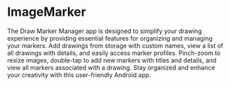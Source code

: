 # ImageMarker
The Draw Marker Manager app is designed to simplify your drawing experience by providing essential features for organizing and managing your markers. Add drawings from storage with custom names, view a list of all drawings with details, and easily access marker profiles. Pinch-zoom to resize images, double-tap to add new markers with titles and details, and view all markers associated with a drawing. Stay organized and enhance your creativity with this user-friendly Android app.
